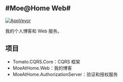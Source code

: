 #Moe@Home Web#
---
[![AppVeyor](https://ci.appveyor.com/api/projects/status/s2vm7fo5lkxao774?svg=true)](https://ci.appveyor.com/project/sunnycase/moeathomeweb)


我的个人博客和 Web 服务。

## 项目 ##
- Tomato.CQRS.Core：CQRS 框架
- MoeAtHome.Web：我的博客
- MoeAtHome.AuthorizationServer：验证和授权服务